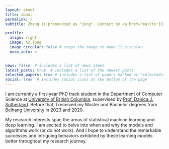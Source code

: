 ```yaml
---
layout: about
title: about
permalink: /
subtitle: Zheng is pronounced as "jung". Contact by <a href="mailto:{{zhhe@cs.ubc.ca}}"><i class="fas fa-fw fa-envelope" aria-hidden="true"></i>zhhe@cs.ubc.ca</a>.

profile:
  align: right
  image: hz.jpeg
  image_circular: false # crops the image to make it circular
  more_info: >
    

news: false  # includes a list of news items
latest_posts: true  # includes a list of the newest posts
selected_papers: true # includes a list of papers marked as "selected={true}"
social: true  # includes social icons at the bottom of the page
---
```

I am currently a first-year PhD track student in the Department of Computer Science at [University of British Columbia](https://www.ubc.ca), supervised by [Prof. Danica J. Sutherland](https://djsutherland.ml). Before that, I received my Master and Bachelor degrees from [Beihang University](https://ev.buaa.edu.cn) in 2023 and 2020. 

My research interests span the areas of statistical machine learning and deep learning.
I am excited to delve into when and why the models and algorithms work (or do not work). 
And I hope to understand the remarkable successes and intriguing behaviors exhibited by these learning models better throughout my research journey.
